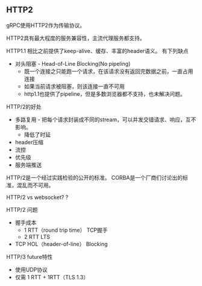 HTTP2
----
gRPC使用HTTP2作为传输协议。

HTTP2具有最大程度的服务兼容性，主流代理服务都支持。

HTTP1.1 相比之前提供了keep-alive、缓存、丰富的header语义。
有下列缺点
+ 对头阻塞 - Head-of-Line Blocking(No pipeling)
    + 既一个连接之只能跑一个请求，在该请求没有返回完数据之前，一直占用连接
    + 如果当前请求被阻塞，则该连接一直不可用
    + http1.1也提供了pipeline，但是多数浏览器都不支持，也未解决问题。

HTTP/2的好处
+ 多路复用 - 把每个请求封装成不同的stream，可以并发交错请求、响应，互不影响。
    + 降低了时延
+ header压缩
+ 流控
+ 优先级
+ 服务端推送

HTTP/2是一个经过实践检验的公开的标准。
CORBA是一个厂商们讨论出的标准，混乱而不可用。

HTTP/2 vs websocket?
?

HTTP/2 问题
+ 握手成本
    + 1 RTT（round trip time） TCP握手
    + 2 RTT LTS
+ TCP HOL（header-of-line） Blocking

HTTP/3 future特性
+ 使用UDP协议
+ 仅需 1 RTT + 1RTT（TLS 1.3）